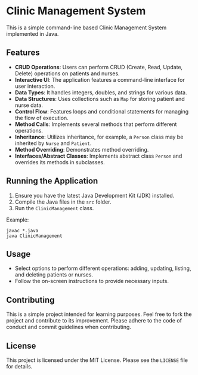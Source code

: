 # Clinic Management System

This is a simple command-line based Clinic Management System implemented in Java.

## Features

- **CRUD Operations**: Users can perform CRUD (Create, Read, Update, Delete) operations on patients and nurses.
- **Interactive UI**: The application features a command-line interface for user interaction.
- **Data Types**: It handles integers, doubles, and strings for various data.
- **Data Structures**: Uses collections such as `Map` for storing patient and nurse data.
- **Control Flow**: Features loops and conditional statements for managing the flow of execution.
- **Method Calls**: Implements several methods that perform different operations.
- **Inheritance**: Utilizes inheritance, for example, a `Person` class may be inherited by `Nurse` and `Patient`.
- **Method Overriding**: Demonstrates method overriding.
- **Interfaces/Abstract Classes**: Implements abstract class `Person` and overrides its methods in subclasses.

## Running the Application

1. Ensure you have the latest Java Development Kit (JDK) installed.
2. Compile the Java files in the `src` folder.
3. Run the `ClinicManagement` class.

Example:

```shell
javac *.java
java ClinicManagement
```

## Usage

- Select options to perform different operations: adding, updating, listing, and deleting patients or nurses.
- Follow the on-screen instructions to provide necessary inputs.

## Contributing

This is a simple project intended for learning purposes. Feel free to fork the project and contribute to its improvement. Please adhere to the code of conduct and commit guidelines when contributing.

## License

This project is licensed under the MIT License. Please see the `LICENSE` file for details.

